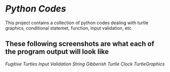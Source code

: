 # *Python Codes*
This project contains a collection of python codes dealing with turtle graphics, conditional statemet, function, input validation, etc.

## These following screenshots are what each of the program output will look like
*Fugitive Turtles*
*Input Validation*
*String Gibberish*
*Turtle Clock*
*TurtleGraphics*

